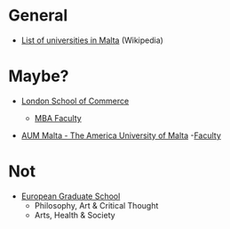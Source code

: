 # General

- [List of universities in Malta](https://en.wikipedia.org/wiki/List_of_universities_in_Malta) (Wikipedia)

# Maybe?

- [London School of Commerce](https://www.lscmalta.edu.mt/)
  - [MBA Faculty](https://www.lscmalta.edu.mt/lsc-malta-academics)
  
- [AUM Malta - The America University of Malta](https://www.aum.edu.mt/)
  -[Faculty](https://www.aum.edu.mt/academics/faculty/)
  
# Not
- [European Graduate School](https://egs.edu/)
  - Philosophy, Art & Critical Thought
  - Arts, Health & Society
